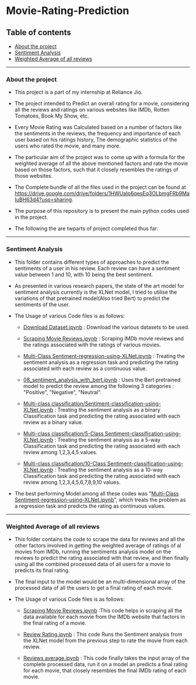 # Movie-Rating-Prediction

## Table of contents
* [About the project](#About-the-project)
* [Sentiment Analysis](#Sentiment-Analysis)
* [Weighted Average of all reviews](#Weighted-Average-of-all-reviews)

_____________________________________________________________________________________________________________________________________________________________

### About the project
* This project is a part of my internship at Reliance Jio. 

* The project intended to Predict an overall rating for a movie, considering all the reviews and ratings on various websites like IMDb, Rotten Tomatoes, Book My Show, etc.

* Every Movie Rating was Calculated based on a number of factors like the sentiments in the reviews, the frequency and importance of each user based on his ratings history, The demographic statistics of the users who rated the movie, and many more.

* The particular aim of the project was to come up with a formula for the weighted average of all the above mentioned factors and rate the movie based on those factors, such that it closely resembles the ratings of those websites.

* The Complete bundle of all the files used in the project can be found at https://drive.google.com/drive/folders/1HWUaIp6qesEq3OLbmgFRb9MaIuBH63d4?usp=sharing.

* The purpose of this repository is to present the main python codes used in the project.

* The following the are twparts of project completed thus far:

_____________________________________________________________________________________________________________________________________________________________
	
### Sentiment Analysis
* This folder contains different types of approaches to predict the sentiments of a user in his review. Each review can have a sentiment value between 1 and 10, with 10 being the best sentiment.

* As presented in various research papers, the state of the art model for sentiment analysis currently is the XLNet model, I tried to utilise the variations of that pretrained model(Also tried Bert) to predict the sentiments of the user.

* The Usage of various Code files is as follows:
  - [Download Dataset.ipynb](https://github.com/dakshchordiya/Movie-Rating-Prediction/blob/main/Sentiment%20Analysis/Download%20Dataset.ipynb) : Download the various datasets to be used.
  
  - [Scraping Movie Reviews.ipynb](https://github.com/dakshchordiya/Movie-Rating-Prediction/blob/main/Sentiment%20Analysis/Scraping%20Movie%20Reviews.ipynb) : Scraping IMDb movie reviews and the ratings associated with the ratings of various movies.
  
  - [Multi-Class Sentiment-regression-using-XLNet.ipynb](https://github.com/dakshchordiya/Movie-Rating-Prediction/blob/main/Sentiment%20Analysis/Multi-Class%20Sentiment-regression-using-XLNet.ipynb) : Treating the sentiment analysis as a regression task and predicting the rating associated with each review as a continuous value.
  
  - [08_sentiment_analysis_with_bert.ipynb](https://github.com/dakshchordiya/Movie-Rating-Prediction/blob/main/Sentiment%20Analysis/08_sentiment_analysis_with_bert.ipynb) : Uses the Bert pretrained model to predict the review among the following 3 categories : "Positive", "Negative", "Neutral".
  
  - [Multi-class classification/Sentiment-classification-using-XLNet.ipynb](https://github.com/dakshchordiya/Movie-Rating-Prediction/blob/main/Sentiment%20Analysis/Multi-class%20classification/Sentiment-classification-using-XLNet.ipynb) : Treating the sentiment analysis as a binary Classification task and predicting the rating associated with each review as a binary value.
  
  -  [Multi-class classification/5-Class Sentiment-classification-using-XLNet.ipynb](https://github.com/dakshchordiya/Movie-Rating-Prediction/blob/main/Sentiment%20Analysis/Multi-class%20classification/5-Class%20Sentiment-classification-using-XLNet.ipynb) : Treating the sentiment analysis as a 5-way Classification task and predicting the rating associated with each review among 1,2,3,4,5 values.
  
  -  [Multi-class classification/10-Class Sentiment-classification-using-XLNet.ipynb](https://github.com/dakshchordiya/Movie-Rating-Prediction/blob/main/Sentiment%20Analysis/Multi-class%20classification/10-Class%20Sentiment-classification-using-XLNet.ipynb) : Treating the sentiment analysis as a 10-way Classification task and predicting the rating associated with each review among 1,2,3,4,5,6,7,8,9,10 values.

* The best performing Model among all these codes was "[Multi-Class Sentiment-regression-using-XLNet.ipynb](https://github.com/dakshchordiya/Movie-Rating-Prediction/blob/main/Sentiment%20Analysis/Multi-Class%20Sentiment-regression-using-XLNet.ipynb)", which treats the problem as a regression task and predicts the rating as continuous values.

_____________________________________________________________________________________________________________________________________________________________
	
### Weighted Average of all reviews
* This folder contains the code to scrape the data for reviews and all the other factors involved in getting the weighted average of ratings of al movies from IMDb, running the sentiments analysis model on the reviews to predict the rating associated with that review, and then finally using all the combined processed data of all users for a movie to predicts its final rating.

* The final input to the model would be an multi-dimensional array of the processed data of all the users to get a final rating of each movie.

* The Usage of various Code files is as follows:
	- [Scraping Movie Reviews.ipynb](https://github.com/dakshchordiya/Movie-Rating-Prediction/blob/main/Movie%20Reviews%20Weighted%20Average/Scraping%20Movie%20Reviews.ipynb) :This code helps in scraping all the data available for each movie from the IMDb website that factors in the final rating of a movie.
	
	- [Review Rating.ipynb](https://github.com/dakshchordiya/Movie-Rating-Prediction/blob/main/Movie%20Reviews%20Weighted%20Average/Review%20Rating.ipynb) : This code Runs the Sentiment analysis from the XLNet model from the previous step to rate the movie from each review.
	
	- [Reviews average.ipynb](https://github.com/dakshchordiya/Movie-Rating-Prediction/blob/main/Movie%20Reviews%20Weighted%20Average/Reviews%20average.ipynbb) : This code finally takes the input array of the complete processed data, run it on a model an predicts a final rating for each movie, that closely resembles the final IMDb rating of each movie.
 
